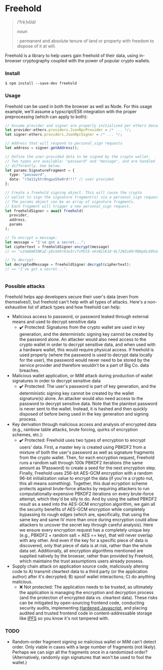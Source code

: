 # Freehold

>  /ˈfrēˌhōld/
>  
> _noun_
>  
>  : permanent and absolute tenure of land or property with freedom to dispose of it at will.

Freehold is a library to help users gain freehold of their data, using in-browser cryptography coupled with the power of popular crypto wallets. 

### Install

```
$ npm install --save-dev freehold
```

### Usage

Freehold can be used in both the browser as well as Node. For this usage example, we'll assume a typscript/ES6 integration with the proper preprocessing (which can apply to both):
 
```typescript
// Assume provider and signer are properly initialized per ethers documentation
let provider:ethers.providers.JsonRpcProvider = /* ... */; 
let signer:ethers.providers.JsonRpcSigner = /* ... */;

// Address that will respond to personal_sign requests
let address = signer.getAddress();

// Define the user-provided data to be signed by the crypto wallet.
// Two types are available: "password" and "message", and are handled
// differently. See below. 
let params:SignatureFragment = {
  type: "password",
  data: "r3a11y5tr0ngpa55w0rd!!!" // user provided
};

// Create a freehold signing object. This will cause the crypto
// wallet to sign the signature fragment(s) via a personal_sign request.
// The params object can be an array of signature fragments.
// Each fragment will trigger a new personal_sign request.
let freeholdSigner = await freehold(
  provider,
  address, 
  params
);

// To encrypt a message:
let message = "I've got a secret...";
let ciphertext = freeholdSigner.encrypt(message)
// => "uzhmDmK5NKaZ-yQvSmhrHJw3rcfvPblE-sKsNZiK10-9L72NZzARrRBAp6L60hSA"

// To decrypt:
let decryptedMessage = freeholdSigner.decrypt(ciphertext);
// => "I've got a secret...".
  
```

### Possible attacks

Freehold helps app developers secure their user's data (even from themselves!), but freehold can't help with all types of attacks. Here's a non-exhaustive list of attack types and how freehold can help:

* Malicious access to password, or password leaked through external means and used to decrypt sensitive data
  * ✔️ Protected: Signatures from the crypto wallet are used in key generation, and the deterministic signing key cannot be created by the password alone. An attacker would also need access to the crypto wallet in order to decrypt sensitive data, and when used with a hardware wallet, this would require physical access. If freehold is used properly (where the password is used to decrypt data locally for the user), the password would never need to be stored by the service provider and therefore wouldn't be a part of Big Co. data breaches.
* Malicious wallet application, or MiM attack during production of wallet signatures in order to decrypt sensitive data
  * ✔️ Protected: The user's password is part of key generation, and the deterministic signing key cannot be created by the wallet signature(s) alone. An attacker would also need access to the password to decrypt sensitive data. Note that the plaintext password is never sent to the wallet. Instead, it is hashed and then quickly disposed of before being used in the key generation and signing process.
* Key derivation through malicious access and analysis of encrypted data (e.g., rainbow table attacks, brute forcing, quirks of encryption schemes, etc.):
  * ✔️ Protected: Freehold uses two types of encryption to encrypt users' data. First, a master key is created using PBKDF2 from a mixture of both the user's password as well as signature fragments from the crypto wallet. Then, for each encryption request, Freehold runs a random salt through 100k PBKDF2 iterations (the same amount as 1Password) to create a seed for the next encryption step. Finally, Freehold uses 256-bit AES-GCM encryption with a random 96-bit initialization value to encrypt the data (if you're a crypto nut, this all means something). Together, this dual ecryption scheme protects against brute-force attacks by requiring attackers to run computationally-expensive PBKDF2 iterations on every brute-force attempt, which they'd be silly to do. And by using the salted PBKDF2 result as a seed into the AES-GCM encryption algorithm, we gain all the security benefits of AES-GCM encryption while completely bypassing its rough edges (which are, specifically, that using the same key and same IV more than once during encryption could allow attackers to uncover the secret key through careful analysis). Here we ensure every encryption request has a completely unique key (e.g., PBKDF2 + random salt + AES == key), that will never overlap with any other. And even if the key for a specific piece of data is discovered, only that piece of data is at risk, rather than the whole data set. Additionally, all encryption algorithms mentioned are supplied natively by the browser, rather than provided by Freehold, which maintains the trust assumptions users already possess. 
* Supply chain attack on application source code, maliciously altering code to A) transmit cleartext data to a third party (or the application author) after it's decrypted; B) spoof wallet interactions; C) do anything malicious.
  * ❌ Not protected: The application needs to be trusted, as ultimately the application is managing the encryption and decryption process (and the protection of encrypted data vs. cleartext data). These risks can be mitigated by open-sourcing frontend code, conducting security audits, implementing [Hardened Javascript](https://agoric.com/wp-content/uploads/2021/10/Hardened-JavaScript.pdf), and placing audited and trusted frontend code in content-addressable storage like [IPFS](https://ipfs.io/) so you know it's not tampered with. 

### TODO

* Random-order fragment signing so malicious wallet or MiM can't detect order. Only viable in cases with a large number of fragments (not likely). Perhaps we can sign all the fragments once in a randomized order? (Alternatively, randomly sign signatures that won't be used to fool the wallet.)
